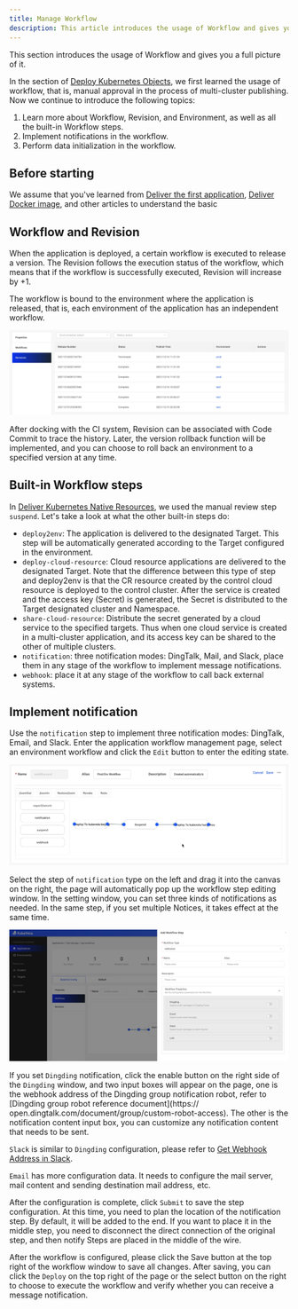 ```yaml
---
title: Manage Workflow
description: This article introduces the usage of Workflow and gives you a full picture of it.
---
```


This section introduces the usage of Workflow and gives you a full picture of it.

In the section of [Deploy Kubernetes Objects](./k8s-object), we first learned the usage of workflow, that is, manual approval in the process of multi-cluster publishing. Now we continue to introduce the following topics:

1. Learn more about Workflow, Revision, and Environment, as well as all the built-in Workflow steps.
2. Implement notifications in the workflow.
3. Perform data initialization in the workflow.

## Before starting

We assume that you've learned from [Deliver the first application](../quick-start), [Deliver Docker image](./webservice), and other articles to understand the basic

## Workflow and Revision

When the application is deployed, a certain workflow is executed to release a version. The Revision follows the execution status of the workflow, which means that if the workflow is successfully executed, Revision will increase by +1.

The workflow is bound to the environment where the application is released, that is, each environment of the application has an independent workflow.

![Application Revision List](../resources/app-revision.jpg)

After docking with the CI system, Revision can be associated with Code Commit to trace the history. Later, the version rollback function will be implemented, and you can choose to roll back an environment to a specified version at any time.

## Built-in Workflow steps

In [Deliver Kubernetes Native Resources](./k8s-object), we used the manual review step `suspend`. Let's take a look at what the other built-in steps do:

- `deploy2env`: The application is delivered to the designated Target. This step will be automatically generated according to the Target configured in the environment.
- `deploy-cloud-resource`: Cloud resource applications are delivered to the designated Target. Note that the difference between this type of step and deploy2env is that the CR resource created by the control cloud resource is deployed to the control cluster. After the service is created and the access key (Secret) is generated, the Secret is distributed to the Target designated cluster and Namespace.
- `share-cloud-resource`: Distribute the secret generated by a cloud service to the specified targets. Thus when one cloud service is created in a multi-cluster application, and its access key can be shared to the other of multiple clusters.
- `notification`: three notification modes: DingTalk, Mail, and Slack, place them in any stage of the workflow to implement message notifications.
- `webhook`: place it at any stage of the workflow to call back external systems.

## Implement notification

Use the `notification` step to implement three notification modes: DingTalk, Email, and Slack. Enter the application workflow management page, select an environment workflow and click the `Edit` button to enter the editing state.

![workflow-edit](../resources/workflow-edit.jpg)

Select the step of `notification` type on the left and drag it into the canvas on the right, the page will automatically pop up the workflow step editing window. In the setting window, you can set three kinds of notifications as needed. In the same step, if you set multiple Notices, it takes effect at the same time.

![workflow-notification](../resources/workflow-notification.jpg)

If you set `Dingding` notification, click the enable button on the right side of the `Dingding` window, and two input boxes will appear on the page, one is the webhook address of the Dingding group notification robot, refer to [Dingding group robot reference document](https:// open.dingtalk.com/document/group/custom-robot-access). The other is the notification content input box, you can customize any notification content that needs to be sent.

`Slack` is similar to `Dingding` configuration, please refer to [Get Webhook Address in Slack](https://api.slack.com/messaging/webhooks).

`Email` has more configuration data. It needs to configure the mail server, mail content and sending destination mail address, etc.

After the configuration is complete, click `Submit` to save the step configuration. At this time, you need to plan the location of the notification step. By default, it will be added to the end. If you want to place it in the middle step, you need to disconnect the direct connection of the original step, and then notify Steps are placed in the middle of the wire.

After the workflow is configured, please click the Save button at the top right of the workflow window to save all changes. After saving, you can click the `Deploy` on the top right of the page or the select button on the right to choose to execute the workflow and verify whether you can receive a message notification.


